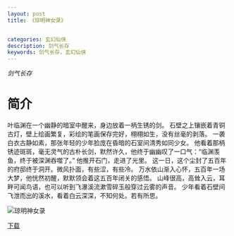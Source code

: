 ```yaml
---
layout: post
title: 《琼明神女录》


categories: 玄幻仙侠
description: 剑气长存
keywords: 剑气长存，玄幻仙侠
---
```


*剑气长存*

# 简介

叶临渊在一个幽静的暗室中醒来，身边放着一柄生锈的剑。 石壁之上镶嵌着青铜古灯，壁上绘画繁复，彩绘的笔画保存完好，栩栩如生，没有丝毫的剥落。 一袭白衣古静如素，那张年轻的少年脸庞在昏暗的石室间清秀如同少女。 他看着那柄锈迹斑斑，毫无灵气的古朴长剑，默然许久，他终于幽幽叹了一口气：“临渊羡鱼，终于被深渊吞噬了。” 他推开石门，走进了光里。 这一日，这个尘封了五百年的府邸终于洞开。微风扑面，有些涩，有些冷。 万水依山渐入心怀，五百年一场大梦，他恍然初醒，默默领会着这五百年闭关的感悟。 山峰很高，高耸入云，耳畔可闻鸟语，也可以听到飞瀑溪流漱雪碎玉般穿过云雾的声音。 少年看着石壁间飞泄而出的溪水，看着白云深深，不知何处。若有所思。

![琼明神女录](https://cdn.jsdelivr.net/gh/YYbooks0/yybooks0img@master/bookscover2/琼明神女录.12r5hopwl6mo.jpeg)

[下载](https://public.by.files.1drv.com/y4m6eDQkYjH--EXMJhrOe92Vp4XGYsrfCoeE3EA0O6A6kvw_s5INnE9irQHoHq6Z4xnxy0JSzDbMsJL8NQYnfgjnl-mm8ulEpFI80C89Q4zjVcDhrYhkMra8RNy-s86pStpVmOXyLwJPZU4tqCoQ13PRuFYCNnIek5Cdtrrl6X98rhxuNqQwVaflup2UMxTJsAcUvUcuzlps8o8fIJPYbdj11iPXiQ6weupTQQchvTuFnmQllma915ao0-cSjxPlV-Z)

